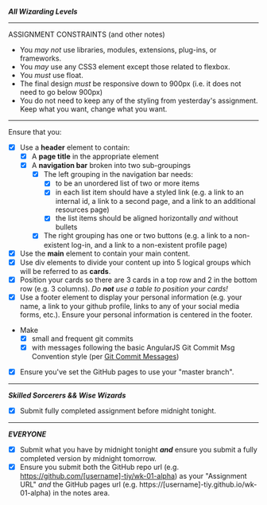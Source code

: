 _**All Wizarding Levels**_
****
ASSIGNMENT CONSTRAINTS (and other notes)
- You _may not_ use libraries, modules, extensions, plug-ins, or frameworks.
- You _may_ use any CSS3 element except those related to flexbox.
- You _must_ use float.
- The final design _must_ be responsive down to 900px (i.e. it does not need to go below 900px)
- You do not need to keep any of the styling from yesterday's assignment.  Keep what you want, change what you want.
****
Ensure that you:
- [X] Use a **header** element to contain:
  - [X] A **page title** in the appropriate element
  - [X] A **navigation bar** broken into two sub-groupings
    - [X] The left grouping in the navigation bar needs:
      - [X] to be an unordered list of two or more items
      - [X] in each list item should have a styled link  (e.g. a link to an internal id, a link to a second page, and a link to an additional resources page)
      - [X] the list items should be aligned horizontally _and_ without bullets
    - [X] The right grouping has one or two buttons (e.g. a link to a non-existent log-in, and a link to a non-existent profile page)
- [X] Use the **main** element to contain your main content.
- [X] Use div elements to divide your content up into 5 logical groups which will be referred to as **cards**.
- [X] Position your cards so there are 3 cards in a top row and 2 in the bottom row (e.g. 3 columns).  _Do **not** use a table to position your cards!_
- [X] Use a footer element to display your personal information (e.g. your name, a link to your github profile, links to any of your social media forms, etc.).  Ensure your personal information is centered in the footer.

- Make
  - [X] small and frequent git commits
  - [X] with messages following the basic AngularJS Git Commit Msg Convention style (per [Git Commit Messages](https://karma-runner.github.io/1.0/dev/git-commit-msg.html))
- [X] Ensure you've set the GitHub pages to use your "master branch".

****

_**Skilled Sorcerers && Wise Wizards**_

- [X] Submit fully completed assignment before midnight tonight.

****

_**EVERYONE**_

- [X] Submit what you have by midnight tonight _**and**_ ensure you submit a fully completed version by midnight tomorrow.
- [X] Ensure you submit both the GitHub repo url (e.g. https://github.com/[username]-tiy/wk-01-alpha) as your "Assignment URL" _and_ the GitHub pages url (e.g. https://[username]-tiy.github.io/wk-01-alpha) in the notes area.
